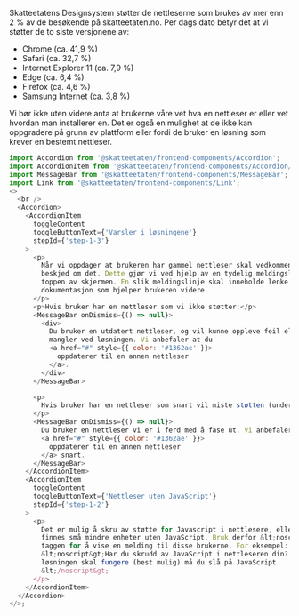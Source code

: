 Skatteetatens Designsystem støtter de nettleserne som brukes av mer enn 2 % av de besøkende på skatteetaten.no. Per dags dato betyr det at vi støtter de to siste versjonene av:

- Chrome (ca. 41,9 %)
- Safari (ca. 32,7 %)
- Internet Explorer 11 (ca. 7,9 %)
- Edge (ca. 6,4 %)
- Firefox (ca. 4,6 %)
- Samsung Internet (ca. 3,8 %)

Vi bør ikke uten videre anta at brukerne våre vet hva en nettleser er eller vet hvordan man installerer en. Det er også en mulighet at de ikke kan oppgradere på grunn av plattform eller fordi de bruker en løsning som krever en bestemt nettleser.

```js noeditor
import Accordion from '@skatteetaten/frontend-components/Accordion';
import AccordionItem from '@skatteetaten/frontend-components/Accordion/AccordionItem';
import MessageBar from '@skatteetaten/frontend-components/MessageBar';
import Link from '@skatteetaten/frontend-components/Link';
<>
  <br />
  <Accordion>
    <AccordionItem
      toggleContent
      toggleButtonText={'Varsler i løsningene'}
      stepId={'step-1-3'}
    >
      <p>
        Når vi oppdager at brukeren har gammel nettleser skal vedkommende få
        beskjed om det. Dette gjør vi ved hjelp av en tydelig meldingslinje på
        toppen av skjermen. En slik meldingslinje skal inneholde lenke til
        dokumentasjon som hjelper brukeren videre.
      </p>
      <p>Hvis bruker har en nettleser som vi ikke støtter:</p>
      <MessageBar onDismiss={() => null}>
        <div>
          Du bruker en utdatert nettleser, og vil kunne oppleve feil eller
          mangler ved løsningen. Vi anbefaler at du
          <a href="#" style={{ color: '#1362ae' }}>
            oppdaterer til en annen nettleser
          </a>.
        </div>
      </MessageBar>

      <p>
        Hvis bruker har en nettleser som snart vil miste støtten (under 3 %):
      </p>
      <MessageBar onDismiss={() => null}>
        Du bruker en nettleser vi er i ferd med å fase ut. Vi anbefaler at du
        <a href="#" style={{ color: '#1362ae' }}>
          oppdaterer til en annen nettleser
        </a> snart.
      </MessageBar>
    </AccordionItem>
    <AccordionItem
      toggleContent
      toggleButtonText={'Nettleser uten JavaScript'}
      stepId={'step-1-2'}
    >
      <p>
        Det er mulig å skru av støtte for Javascript i nettlesere, eller det kan
        finnes små mindre enheter uten JavaScript. Bruk derfor &lt;noscript&gt;
        taggen for å vise en melding til disse brukerne. For eksempel:
        &lt;noscript&gt;Har du skrudd av JavaScript i nettleseren din? For at
        løsningen skal fungere (best mulig) må du slå på JavaScript
        &lt;/noscript&gt;
      </p>
    </AccordionItem>
  </Accordion>
</>;
```
